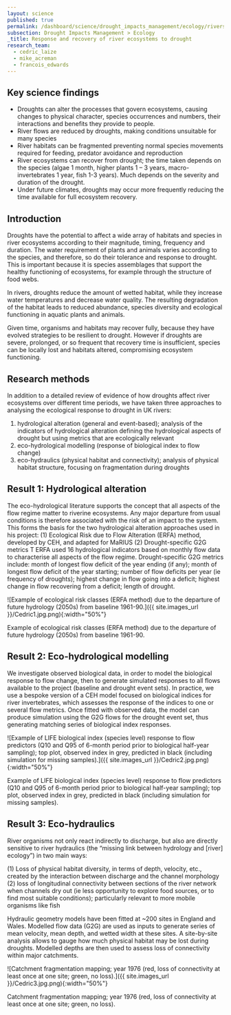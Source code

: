 ```yaml
---
layout: science
published: true
permalink: /dashboard/science/drought_impacts_management/ecology/rivers/
subsection: Drought Impacts Management > Ecology
_title: Response and recovery of river ecosystems to drought
research_team:
  - cedric_laize
  - mike_acreman
  - francois_edwards
---
```

## Key science findings

* Droughts can alter the processes that govern ecosystems, causing changes to physical character, species occurrences and numbers, their interactions and benefits they provide to people.
* River flows are reduced by droughts, making conditions unsuitable for many species
* River habitats can be fragmented preventing normal species movements required for feeding, predator avoidance and reproduction 
* River ecosystems can recover from drought; the time taken depends on the species (algae 1 month, higher plants 1 – 3 years, macro-invertebrates 1  year, fish 1-3 years). Much depends on the severity and duration of the drought.
* Under future climates, droughts may occur more frequently reducing the time available for full ecosystem recovery.

## Introduction

Droughts have the potential to affect a wide array of habitats and species in river ecosystems according to their magnitude, timing, frequency and duration. The water requirement of plants and animals varies according to the species, and therefore, so do their tolerance and response to drought. This is important because it is species assemblages that support the healthy functioning of ecosystems, for example through the structure of food webs.

In rivers, droughts reduce the amount of wetted habitat, while they increase water temperatures and decrease water quality. The resulting degradation of the habitat leads to reduced abundance, species diversity and ecological functioning in aquatic plants and animals. 

Given time, organisms and habitats may recover fully, because they have evolved strategies to be resilient to drought. However if droughts are severe, prolonged, or so frequent that recovery time is insufficient, species can be locally lost and habitats altered, compromising ecosystem functioning. 

## Research methods
 
In addition to a detailed review of evidence of how droughts affect river ecosystems over different time periods, we have taken three approaches to analysing the ecological response to drought in UK rivers:

1. hydrological alteration (general and event-based); analysis of the indicators of hydrological alteration defining the hydrological aspects of drought but using metrics that are ecologically relevant
2. eco-hydrological modelling (response of biological index to flow change)
3. eco-hydraulics (physical habitat and connectivity); analysis of physical habitat structure, focusing on fragmentation during droughts

## Result 1: Hydrological alteration

The eco-hydrological literature supports the concept that all aspects of the flow regime matter to riverine ecosystems. Any major departure from usual conditions is therefore associated with the risk of an impact to the system. This forms the basis for the two hydrological alteration approaches used in his project:
(1)	Ecological Risk due to Flow Alteration (ERFA) method, developed by CEH, and adapted for MaRIUS
(2)	Drought-specific G2G metrics
T
ERFA used 16 hydrological indicators based on monthly flow data to characterise all aspects of the flow regime. 
Drought-specific G2G metrics include: month of longest flow deficit of the year ending (if any); month of longest flow deficit of the year starting; number of flow deficits per year (ie frequency of droughts); highest change in flow going into a deficit; highest change in flow recovering from a deficit; length of drought. 

![Example of ecological risk classes (ERFA method) due to the departure of future hydrology (2050s) from baseline 1961-90.]({{ site.images_url }}/Cedric1.jpg.png){:width="50%"}

Example of ecological risk classes (ERFA method) due to the departure of future hydrology (2050s) from baseline 1961-90.

## Result 2: Eco-hydrological modelling

We investigate observed biological data, in order to model the biological response to flow change, then to generate simulated responses to all flows available to the project (baseline and drought event sets). In practice, we use a bespoke version of a CEH model focused on biological indices for river invertebrates, which assesses the response of the indices to one or several flow metrics. Once fitted with observed data, the model can produce simulation using the G2G flows for the drought event set, thus generating matching series of biological index responses.

![Example of LIFE biological index (species level) response to flow predictors (Q10 and Q95 of 6-month period prior to biological half-year sampling); top plot, observed index in grey, predicted in black (including simulation for missing samples).]({{ site.images_url }}/Cedric2.jpg.png){:width="50%"}

Example of LIFE biological index (species level) response to flow predictors (Q10 and Q95 of 6-month period prior to biological half-year sampling); top plot, observed index in grey, predicted in black (including simulation for missing samples).

## Result 3: Eco-hydraulics

River organisms not only react indirectly to discharge, but also are directly sensitive to river hydraulics (the “missing link between hydrology and [river] ecology”) in two main ways:

(1)	Loss of physical habitat diversity, in terms of depth, velocity, etc., created by the interaction between discharge and the channel morphology
(2)	loss of longitudinal connectivity between sections of the river network when channels dry out (ie less opportunity to explore food sources, or to find most suitable conditions); particularly relevant to more mobile organisms like fish

Hydraulic geometry models have been fitted at ~200 sites in England and Wales. Modelled flow data (G2G) are used as inputs to generate series of mean velocity, mean depth, and wetted width at these sites. A site-by-site analysis allows to gauge how much physical habitat may be lost during droughts. 
Modelled depths are then used to assess loss of connectivity within major catchments.

![Catchment fragmentation mapping; year 1976 (red, loss of connectivity at least once at one site; green, no loss).]({{ site.images_url }}/Cedric3.jpg.png){:width="50%"}

Catchment fragmentation mapping; year 1976 (red, loss of connectivity at least once at one site; green, no loss).
